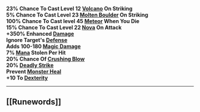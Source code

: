 **23% Chance To Cast Level 12 [Volcano](https://diablo.fandom.com/wiki/Volcano "Volcano") On Striking  
5% Chance To Cast Level 23 [Molten Boulder](https://diablo.fandom.com/wiki/Molten_Boulder "Molten Boulder") On Striking  
100% Chance To Cast level 45 [Meteor](https://diablo.fandom.com/wiki/Meteor_(Diablo_II) "Meteor (Diablo II)") When You Die  
15% Chance To Cast Level 22 [Nova](https://diablo.fandom.com/wiki/Nova_(Diablo_II) "Nova (Diablo II)") On Attack  
+350% Enhanced [Damage](https://diablo.fandom.com/wiki/Damage "Damage")  
Ignore Target's [Defense](https://diablo.fandom.com/wiki/Defense "Defense")  
Adds 100-180 [Magic Damage](https://diablo.fandom.com/wiki/Magic_Damage "Magic Damage")  
7% [Mana](https://diablo.fandom.com/wiki/Mana "Mana") Stolen Per Hit  
20% Chance Of [Crushing Blow](https://diablo.fandom.com/wiki/Crushing_Blow "Crushing Blow")  
20% [Deadly Strike](https://diablo.fandom.com/wiki/Deadly_Strike "Deadly Strike")  
Prevent [Monster Heal](https://diablo.fandom.com/wiki/Monster_Heal "Monster Heal")  
+10 To [Dexterity](https://diablo.fandom.com/wiki/Dexterity "Dexterity")**

---
## [[Runewords]]